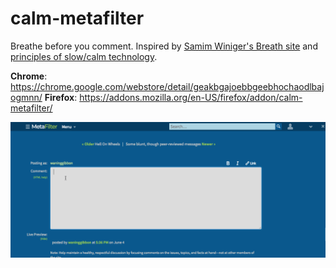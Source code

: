 # calm-metafilter

Breathe before you comment. Inspired by [Samim Winiger's Breath site](https://samim.io/breath/) and [principles of slow/calm technology](https://www.are.na/emanuel-f/slow-technology-locally-grown-and-grass-fed-1515708893).

**Chrome**: https://chrome.google.com/webstore/detail/geakbgajoebbgeebhochaodlbajogmnn/
**Firefox**: https://addons.mozilla.org/en-US/firefox/addon/calm-metafilter/

![extension gif](https://github.com/emanuelfeld/calm-metafilter/raw/master/example.gif)
